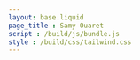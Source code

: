 ```yaml
---
layout: base.liquid
page_title : Samy Ouaret
script : /build/js/bundle.js
style : /build/css/tailwind.css
---
```

<div id="app" class="p-5 mt-20 bg-white"></div>